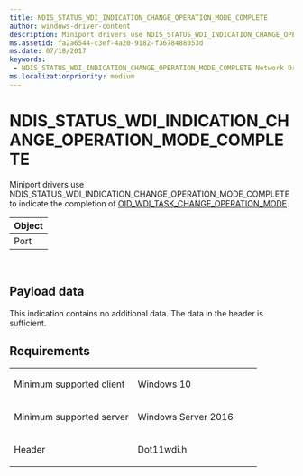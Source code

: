 ```yaml
---
title: NDIS_STATUS_WDI_INDICATION_CHANGE_OPERATION_MODE_COMPLETE
author: windows-driver-content
description: Miniport drivers use NDIS_STATUS_WDI_INDICATION_CHANGE_OPERATION_MODE_COMPLETE to indicate the completion of OID_WDI_TASK_CHANGE_OPERATION_MODE.
ms.assetid: fa2a6544-c3ef-4a20-9182-f3678488053d
ms.date: 07/18/2017 
keywords:
 - NDIS_STATUS_WDI_INDICATION_CHANGE_OPERATION_MODE_COMPLETE Network Drivers Starting with Windows Vista
ms.localizationpriority: medium
---
```


# NDIS\_STATUS\_WDI\_INDICATION\_CHANGE\_OPERATION\_MODE\_COMPLETE


Miniport drivers use NDIS\_STATUS\_WDI\_INDICATION\_CHANGE\_OPERATION\_MODE\_COMPLETE to indicate the completion of [OID\_WDI\_TASK\_CHANGE\_OPERATION\_MODE](oid-wdi-task-change-operation-mode.md).

| Object |
|--------|
| Port   |

 

## Payload data


This indication contains no additional data. The data in the header is sufficient.

Requirements
------------

<table>
<colgroup>
<col width="50%" />
<col width="50%" />
</colgroup>
<tbody>
<tr class="odd">
<td><p>Minimum supported client</p></td>
<td><p>Windows 10</p></td>
</tr>
<tr class="even">
<td><p>Minimum supported server</p></td>
<td><p>Windows Server 2016</p></td>
</tr>
<tr class="odd">
<td><p>Header</p></td>
<td>Dot11wdi.h</td>
</tr>
</tbody>
</table>

 

 




